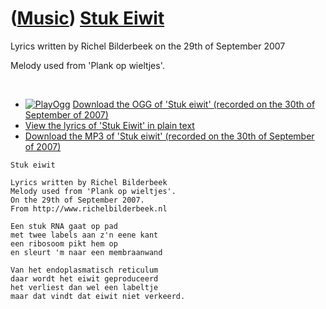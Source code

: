 # ([Music](Music.htm)) [Stuk Eiwit](SongStukEiwit.htm)

Lyrics written by Richel Bilderbeek on the 29th of September 2007

Melody used from 'Plank op wieltjes'.

 

-   [![PlayOgg](http://static.fsf.org/playogg/Play_ogg_80x15.png "I support PlayOgg!")](http://playogg.org)
    [Download the OGG of 'Stuk eiwit' (recorded on the 30th of September
    of 2007)](CD07_StukEiwit20070930.ogg)
-   [View the lyrics of 'Stuk Eiwit' in plain text](SongStukEiwit.txt)
-   [Download the MP3 of 'Stuk eiwit' (recorded on the 30th of September
    of 2007)](CD07_StukEiwit20070930.mp3)

```
Stuk eiwit

Lyrics written by Richel Bilderbeek
Melody used from 'Plank op wieltjes'.
On the 29th of September 2007.
From http://www.richelbilderbeek.nl

Een stuk RNA gaat op pad
met twee labels aan z'n eene kant
een ribosoom pikt hem op 
en sleurt 'm naar een membraanwand

Van het endoplasmatisch reticulum
daar wordt het eiwit geproduceerd
het verliest dan wel een labeltje
maar dat vindt dat eiwit niet verkeerd.
```
